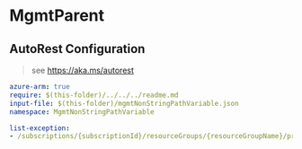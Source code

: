 # MgmtParent

## AutoRest Configuration

> see https://aka.ms/autorest

``` yaml
azure-arm: true
require: $(this-folder)/../../../readme.md
input-file: $(this-folder)/mgmtNonStringPathVariable.json
namespace: MgmtNonStringPathVariable

list-exception:
- /subscriptions/{subscriptionId}/resourceGroups/{resourceGroupName}/providers/Microsoft.Fake/bars/{barName}
```
